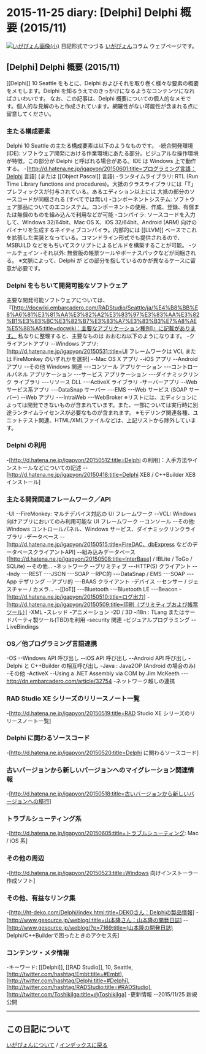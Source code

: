 2015-11-25 diary: [Delphi] Delphi 概要 (2015/11)
=====================================================================================================
[![いがぴょん画像(小)](https://igapyon.github.io/diary/images/iga200306s.jpg "いがぴょん")](https://igapyon.github.io/diary/memo/memoigapyon.html) 日記形式でつづる [いがぴょん](https://igapyon.github.io/diary/memo/memoigapyon.html)コラム ウェブページです。

## [Delphi] Delphi 概要 (2015/11)

[[Delphi]] 10 Seattle をもとに、Delphi およびそれを取り巻く様々な要素の概要をメモします。Delphi を知るうえでのきっかけになるようなコンテンツになればさいわいです。
なお、この記事は、Delphi 概要についての個人的なメモです。個人的な見解のもと作成されています。網羅性がない可能性が含まれる点に留意してください。

### 主たる構成要素

Delphi 10 Seattle の主たる構成要素は以下のようなものです。
-統合開発環境 (IDE): ソフトウェア開発における作業環境にあたる部分。ビジュアルな操作環境が特徴。この部分が Delphi と呼ばれる場合がある。IDE は Windows 上で動作する。
-[http://d.hatena.ne.jp/igapyon/20150601:title=プログラミング言語：Delphi 言語] (または [[Object Pascal]] 言語)
-ランタイムライブラリ: RTL (Run Time Library functions and procedures)。大抵のクラスライブラリには「T」プレフィックスが付与されている。あるエディション以上には 大抵の部分のソースコードが同梱される (すべてでは無い)
-コンポーネントシステム: ソフトウェア部品についてのエコシステム。コンポーネントの使用、作成、登録、有償または無償のものを組み込んで利用などが可能
-コンパイラ: ソースコードを入力して、Windows 32/64bit、Mac OS X、iOS 32/64bit、Android (ARM) 向けのバイナリを生成するネイティブコンパイラ。内部的には [[LLVM]] ベースでこれを拡張した実装となっている。コマンドライン形式でも提供されるので、MSBUILD などをもちいてスクリプトによるビルドを構築することが可能。
-ツールチェイン
-それ以外: 無償版の帳票ツールやボーナスパックなどが同梱される。
※文脈によって、Delphi が どの部分を指しているのかが異なるケースに留意が必要です。


### Delphi をもちいて開発可能なソフトウェア

主要な開発可能ソフトウェアについては、『[http://docwiki.embarcadero.com/RADStudio/Seattle/ja/%E4%B8%BB%E8%A6%81%E3%81%AA%E3%82%A2%E3%83%97%E3%83%AA%E3%82%B1%E3%83%BC%E3%82%B7%E3%83%A7%E3%83%B3%E7%A8%AE%E5%88%A5:title=docwiki：主要なアプリケーション種別]』に記載があります。
私なりに整理すると、主要なものは おおむね以下のようになります。
-クライアントアプリ
--Windows アプリ: [http://d.hatena.ne.jp/igapyon/20150531:title=UI フレームワークは VCL または FireMonkey のいずれかを選択]
--Mac OS X アプリ
--iOS アプリ
--Android アプリ
--その他 Windows 関連
---コンソール アプリケーション
---コントロールパネル アプリケーション
---サービス アプリケーション
---ダイナミックリンク ライブラリ
---リソース DLL
---ActiveX ライブラリ
-サーバーアプリ
--Web サービス系アプリ
---DataSnap サーバー
---EMS
---Web サービス (SOAP サーバー)
--Web アプリ
---IntraWeb
---WebBroker
※リストには、エディションによっては開発できないものが含まれています。また、一部については実行時に別途ランタイムライセンスが必要なものが含まれます。
※モデリング関連各種、ユニットテスト関連、HTML/XMLファイルなどは、上記リストから除外しています。

### Delphi の利用

-[http://d.hatena.ne.jp/igapyon/20150512:title=Delphi の利用]：入手方法やインストールなどについての記述
--[http://d.hatena.ne.jp/igapyon/20150418:title=Delphi XE8 / C++Builder XE8 インストール]


### 主たる開発関連フレームワーク／API

-UI
--FireMonkey: マルチデバイス対応の UI フレームワーク
--VCL: Windows 向けアプリにおいてのみ利用可能な UI フレームワーク
--コンソール
--その他: Windows コントロールパネル、Windows サービス、ダイナミックリンクライブラリ
-データベース
--[http://d.hatena.ne.jp/igapyon/20150515:title=FireDAC、dbExpress などのデータベースクライアントAPI]
--組み込みデータベース ([http://d.hatena.ne.jp/igapyon/20150508:title=InterBase] / IBLite / ToGo / SQLite)
--その他...
-ネットワーク
--プリミティブ
---HTTP(S) クライアント
---Indy
---REST
---JSON
---SOAP
--RPC的
---DataSnap / EMS
---SOAP
---App テザリング
--アプリ的
---BAAS クライアント
-デバイス
--センサー / ジェスチャー / カメラ...
--[[IoT]]
---Bluetooth
---Bluetooth LE
---Beacon
-[http://d.hatena.ne.jp/igapyon/20150510:title=ログ出力]
-[http://d.hatena.ne.jp/igapyon/20150509:title=印刷（プリミティブおよび帳票ツール）]
-XML
-スレッド
-アニメーション
-2D / 3D
-i18n : TLang またはサードパーティ製ツール(TBD)を利用
-security 関連
-ビジュアルプログラミング
--LiveBindings


### OS／他プログラミング言語連携

-OS
--Windows API 呼び出し
--iOS API 呼び出し
--Android API 呼び出し
-Delphi と C++Builder の相互呼び出し
-Java : Java2OP (Android の場合のみ)
-その他
-ActiveX
--Using a .NET Assembly via COM by Jim McKeeth 
---http://dn.embarcadero.com/article/32754
-ネットワーク越しの連携


### RAD Studio XE シリーズのリリースノート一覧

-[http://d.hatena.ne.jp/igapyon/20150519:title=RAD Studio XE シリーズのリリースノート一覧]


### Delphi に関わるソースコード

-[http://d.hatena.ne.jp/igapyon/20150520:title=Delphi に関わるソースコード]


### 古いバージョンから新しいバージョンへのマイグレーション関連情報

-[http://d.hatena.ne.jp/igapyon/20150518:title=古いバージョンから新しいバージョンへの移行]


### トラブルシューティング系

-[http://d.hatena.ne.jp/igapyon/20150605:title=トラブルシューティング: Mac / iOS 系]


### その他の周辺

-[http://d.hatena.ne.jp/igapyon/20150523:title=Windows 向けインストーラー作成ソフト]


### その他、有益なリンク集

-[http://ht-deko.com/Delphi/index.html:title=DEKOさん：Delphiの製品情報]
-[http://www.gesource.jp/weblog/:title=山本隆さん：山本隆の開発日誌]
--[http://www.gesource.jp/weblog/?p=7169:title=(山本隆の開発日誌) Delphi/C++Builderで困ったときのアクセス先]


### コンテンツ・メタ情報

-キーワード: [[Delphi]], [[RAD Studio]], 10, Seattle, [http://twitter.com/hashtag/Embt:title=#Embt], [http://twitter.com/hashtag/Delphi:title=#Delphi], [http://twitter.com/hashtag/RADStudio:title=#RADStudio], [http://twitter.com/ToshikiIga:title=@ToshikiIga]
-更新情報
--2015/11/25 新規公開

----------------------------------------------------------------------------------------------------

## この日記について
[いがぴょんについて](http://www.igapyon.jp/igapyon/diary/memo/memoigapyon.html) / [インデックスに戻る](https://igapyon.github.io/diary/idxall.html)
